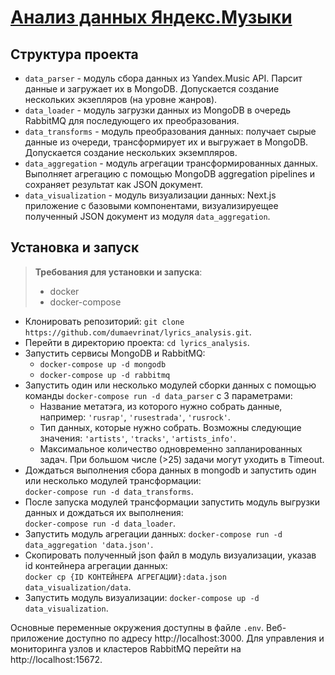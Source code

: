 # [Анализ данных Яндекс.Музыки](https://lyrics-analysis.vercel.app/)

## Структура проекта

* ```data_parser``` - модуль сбора данных из Yandex.Music API. Парсит данные и загружает их в MongoDB. Допускается создание нескольких экзепляров (на уровне жанров).
* ```data_loader``` - модуль загрузки данных из MongoDB в очередь RabbitMQ для последующего их преобразования.
* ```data_transforms``` - модуль преобразования данных: получает сырые данные из очереди, трансформирует их и выгружает в MongoDB. Допускается создание нескольких экземпляров.
* ```data_aggregation``` - модуль агрегации трансформированных данных. Выполняет агрегацию с помощью MongoDB aggregation pipelines и сохраняет результат как JSON документ. 
* ```data_visualization``` - модуль визуализации данных: Next.js приложение с базовыми компонентами, визуализируещее полученный JSON документ из модуля ```data_aggregation```.

## Установка и запуск

> **Требования для установки и запуска**: 
> * docker
> * docker-compose

* Клонировать репозиторий: ```git clone https://github.com/dumaevrinat/lyrics_analysis.git```.
* Перейти в директорию проекта: ```cd lyrics_analysis```.
* Запустить сервисы MongoDB и RabbitMQ: 
  * ```docker-compose up -d mongodb```
  * ```docker-compose up -d rabbitmq```
* Запустить один или несколько модулей сборки данных с помощью команды ```docker-compose run -d data_parser``` с 3 параметрами:
  * Название метатэга, из которого нужно собрать данные, например: ```'rusrap'```, ```'rusestrada'```, ```'rusrock'```.
  * Тип данных, которые нужно собрать. Возможны следующие значения: ```'artists'```, ```'tracks'```, ```'artists_info'```.
  * Максимальное количество одновременно запланированных задач. При большом числе (>25) задачи могут уходить в Timeout.
* Дождаться выполнения сбора данных в mongodb и запустить один или несколько модулей трансформации: 
<br/>```docker-compose run -d data_transforms```.
* После запуска модулей трансформации запустить модуль выгрузки данных и дождаться их выполнения: 
<br/>```docker-compose run -d data_loader```.
* Запустить модуль агрегации данных: ```docker-compose run -d data_aggregation 'data.json'```.
* Cкопировать полученный json файл в модуль визуализации, указав id контейнера агрегации данных: 
<br/>```docker cp {ID КОНТЕЙНЕРА АГРЕГАЦИИ}:data.json data_visualization/data```.
* Запустить модуль визуализации: ```docker-compose up -d data_visualization```.

Основные переменные окружения доступны в файле ```.env```. Веб-приложение доступно по адресу http://localhost:3000. Для управления и мониторинга узлов и кластеров RabbitMQ перейти на http://localhost:15672.
